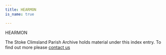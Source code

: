 ```yaml
---
title: HEARMON
is_name: true

---
```


HEARMON


The Stoke Climsland Parish Archive holds material under this index entry. To find out more please [contact us](/contact/)

